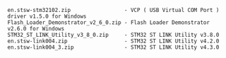     en.stsw-stm32102.zip                 - VCP ( USB Virtual COM Port ) driver v1.5.0 for Windows
    Flash_Loader_Demonstrator_v2_6_0.zip - Flash Loader Demonstrator v2.6.0 for Windows
    STM32_ST_LINK_Utility_v3_8_0.zip     - STM32 ST LINK Utility v3.8.0
    en.stsw-link004.zip                  - STM32 ST LINK Utility v4.2.0
    en.stsw-link004_3.zip                - STM32 ST LINK Utility v4.3.0
